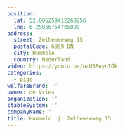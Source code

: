 ```yaml
---
position:
  lat: 52.006259412260256
  lng: 6.25856754705898
address:
  street: Zelhemseweg 15
  postalCode: 6999 DN
  city: Hummelo
  country: Nederland
video: https://youtu.be/oaU5RuyuIOk
categories:
  - pigs
welfareBrand: ''
owner: de Vries
organization: ''
stableSystem: ''
companyName: ''
title: Hummelo  |  Zelhemseweg 15
---
```

